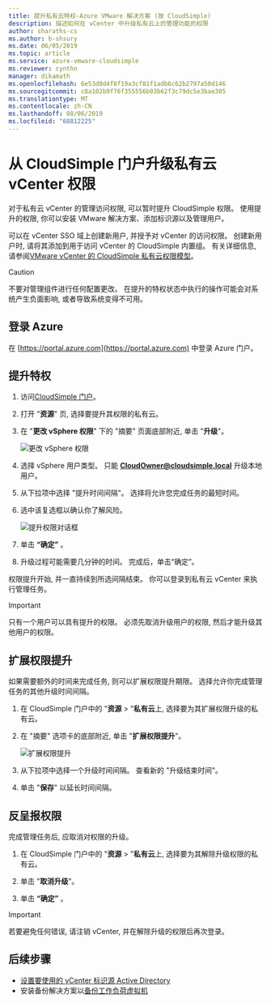 ```yaml
---
title: 提升私有云特权-Azure VMware 解决方案 (按 CloudSimple)
description: 描述如何在 vCenter 中升级私有云上的管理功能的权限
author: sharaths-cs
ms.author: b-shsury
ms.date: 06/05/2019
ms.topic: article
ms.service: azure-vmware-cloudsimple
ms.reviewer: cynthn
manager: dikamath
ms.openlocfilehash: 6e53d0d4f8f19a3cf81f1adb6c62b2797a50d146
ms.sourcegitcommit: c8a102b9f76f355556b03b62f3c79dc5e3bae305
ms.translationtype: MT
ms.contentlocale: zh-CN
ms.lasthandoff: 08/06/2019
ms.locfileid: "68812225"
---
```

# <a name="escalate-private-cloud-vcenter-privileges-from-the-cloudsimple-portal"></a>从 CloudSimple 门户升级私有云 vCenter 权限 

对于私有云 vCenter 的管理访问权限, 可以暂时提升 CloudSimple 权限。  使用提升的权限, 你可以安装 VMware 解决方案、添加标识源以及管理用户。

可以在 vCenter SSO 域上创建新用户, 并授予对 vCenter 的访问权限。  创建新用户时, 请将其添加到用于访问 vCenter 的 CloudSimple 内置组。  有关详细信息, 请参阅[VMware vCenter 的 CloudSimple 私有云权限模型](https://docs.azure.cloudsimple.com/learn-private-cloud-permissions/)。

> [!CAUTION]
> 不要对管理组件进行任何配置更改。 在提升的特权状态中执行的操作可能会对系统产生负面影响, 或者导致系统变得不可用。

## <a name="sign-in-to-azure"></a>登录  Azure

在 [https://portal.azure.com](https://portal.azure.com) 中登录 Azure 门户。

## <a name="escalate-privileges"></a>提升特权

1. 访问[CloudSimple 门户](access-cloudsimple-portal.md)。

2. 打开 "**资源**" 页, 选择要提升其权限的私有云。

3. 在 "**更改 vSphere 权限**" 下的 "摘要" 页面底部附近, 单击 "**升级**"。

    ![更改 vSphere 权限](media/escalate-private-cloud-privilege.png)

4. 选择 vSphere 用户类型。  只能 **CloudOwner@cloudsimple.local** 升级本地用户。

5. 从下拉项中选择 "提升时间间隔"。 选择将允许您完成任务的最短时间。

6. 选中该复选框以确认你了解风险。

    ![提升权限对话框](media/escalate-private-cloud-privilege-dialog.png)

7. 单击 **“确定”** 。

8. 升级过程可能需要几分钟的时间。 完成后，单击“确定”。

权限提升开始, 并一直持续到所选间隔结束。  你可以登录到私有云 vCenter 来执行管理任务。

> [!IMPORTANT]
> 只有一个用户可以具有提升的权限。  必须先取消升级用户的权限, 然后才能升级其他用户的权限。

## <a name="extend-privilege-escalation"></a>扩展权限提升

如果需要额外的时间来完成任务, 则可以扩展权限提升期限。  选择允许你完成管理任务的其他升级时间间隔。

1. 在 CloudSimple 门户中的 "**资源** > "**私有云**上, 选择要为其扩展权限升级的私有云。

2. 在 "摘要" 选项卡的底部附近, 单击 "**扩展权限提升**"。

    ![扩展权限提升](media/de-escalate-private-cloud-privilege.png)

3. 从下拉项中选择一个升级时间间隔。 查看新的 "升级结束时间"。

4. 单击 "**保存**" 以延长时间间隔。

## <a name="de-escalate-privileges"></a>反呈报权限

完成管理任务后, 应取消对权限的升级。  

1. 在 CloudSimple 门户中的 "**资源** > "**私有云**上, 选择要为其解除升级权限的私有云。

2. 单击 "**取消升级**"。

3. 单击 **“确定”** 。

> [!IMPORTANT]
> 若要避免任何错误, 请注销 vCenter, 并在解除升级的权限后再次登录。

## <a name="next-steps"></a>后续步骤

* [设置要使用的 vCenter 标识源 Active Directory](https://docs.azure.cloudsimple.com/set-vcenter-identity/)
* 安装备份解决方案以[备份工作负荷虚拟机](https://docs.azure.cloudsimple.com/backup-workloads-veeam/)